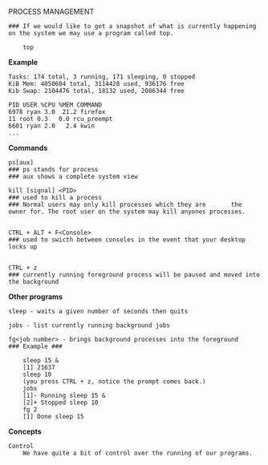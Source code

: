 PROCESS MANAGEMENT

    ### If we would like to get a snapshot of what is currently happening on the system we may use a program called top.

        top

__Example__

    Tasks: 174 total, 3 running, 171 sleeping, 0 stopped
    KiB Mem: 4050604 total, 3114428 used, 936176 free
    Kib Swap: 2104476 total, 18132 used, 2086344 free
    
    PID USER %CPU %MEM COMMAND
    6978 ryan 3.0  21.2 firefox
    11 root 0.3   0.0 rcu_preempt
    6601 ryan 2.0   2.4 kwin
    ...

__Commands__

    ps[aux]
    ### ps stands for process
    ### aux shows a complete system view 

    kill [signal] <PID>
    ### used to kill a process 
    ### Normal users may only kill processes which they are       the owner for. The root user on the system may kill anyones processes.


    CTRL + ALT + F<Console>
    ### used to swicth between consoles in the event that your desktop locks up 


    CTRL + z 
    ### currently running foreground process will be paused and moved into the background

__Other programs__

    sleep - waits a given number of seconds then quits

    jobs - list currently running background jobs

    fg<job number> - brings background processes into the foreground 
    ### Example ###

        sleep 15 &
        [1] 21637
        sleep 10
        (you press CTRL + z, notice the prompt comes back.)
        jobs
        [1]- Running sleep 15 &
        [2]+ Stopped sleep 10
        fg 2
        [1] Done sleep 15

__Concepts__

    Control
        We have quite a bit of control over the running of our programs.
